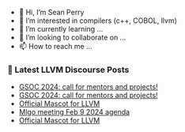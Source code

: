 - 👋 Hi, I’m Sean Perry
- 👀 I’m interested in compilers (c++, COBOL, llvm)
- 🌱 I’m currently learning ...
- 💞️ I’m looking to collaborate on ...
- 📫 How to reach me ...

<!---
s66perry/s66perry is a ✨ special ✨ repository because its `README.md` (this file) appears on your GitHub profile.
You can click the Preview link to take a look at your changes.
--->
### 📕 Latest LLVM Discourse Posts

<!-- DISCOURSE-LLVM:START -->
- [GSOC 2024: call for mentors and projects!](https://discourse.llvm.org/t/gsoc-2024-call-for-mentors-and-projects/76284#post_6)
- [GSOC 2024: call for mentors and projects!](https://discourse.llvm.org/t/gsoc-2024-call-for-mentors-and-projects/76284#post_5)
- [Official Mascot for LLVM](https://discourse.llvm.org/t/official-mascot-for-llvm/76885#post_9)
- [Mlgo meeting Feb 9 2024 agenda](https://discourse.llvm.org/t/mlgo-meeting-feb-9-2024-agenda/76533#post_3)
- [Official Mascot for LLVM](https://discourse.llvm.org/t/official-mascot-for-llvm/76885#post_8)
<!-- DISCOURSE-LLVM:END -->
